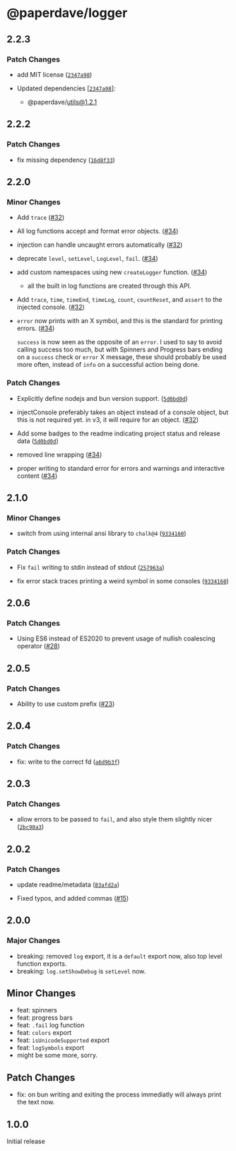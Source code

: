 # @paperdave/logger

## 2.2.3

### Patch Changes

- add MIT license ([`2347a98`](https://github.com/paperdave/various/commit/2347a9898d87c41010f82f7675664efab21edc77))

- Updated dependencies [[`2347a98`](https://github.com/paperdave/various/commit/2347a9898d87c41010f82f7675664efab21edc77)]:
  - @paperdave/utils@1.2.1

## 2.2.2

### Patch Changes

- fix missing dependency ([`16d8f33`](https://github.com/paperdave/various/commit/16d8f33f4664f194f297445b7ef3cf6e8af01e95))

## 2.2.0

### Minor Changes

- Add `trace` ([#32](https://github.com/paperdave/various/pull/32))

* All log functions accept and format error objects. ([#34](https://github.com/paperdave/various/pull/34))

- injection can handle uncaught errors automatically ([#32](https://github.com/paperdave/various/pull/32))

* deprecate `level`, `setLevel`, `LogLevel`, `fail`. ([#34](https://github.com/paperdave/various/pull/34))

- add custom namespaces using new `createLogger` function. ([#34](https://github.com/paperdave/various/pull/34))

  - all the built in log functions are created through this API.

* Add `trace`, `time`, `timeEnd`, `timeLog`, `count`, `countReset`, and `assert` to the injected console. ([#32](https://github.com/paperdave/various/pull/32))

- `error` now prints with an X symbol, and this is the standard for printing errors. ([#34](https://github.com/paperdave/various/pull/34))

  `success` is now seen as the opposite of an `error`. I used to say to avoid calling success too much, but with Spinners and Progress bars ending on a `success` check or `error` X message, these should probably be used more often, instead of `info` on a successful action being done.

### Patch Changes

- Explicitly define nodejs and bun version support. ([`5d0bd0d`](https://github.com/paperdave/various/commit/5d0bd0de6a8429802a66e393134a798b6ea2ff4f))

* injectConsole preferably takes an object instead of a console object, but this is not required yet. in v3, it will require for an object. ([#32](https://github.com/paperdave/various/pull/32))

- Add some badges to the readme indicating project status and release data ([`5d0bd0d`](https://github.com/paperdave/various/commit/5d0bd0de6a8429802a66e393134a798b6ea2ff4f))

* removed line wrapping ([#34](https://github.com/paperdave/various/pull/34))

- proper writing to standard error for errors and warnings and interactive content ([#34](https://github.com/paperdave/various/pull/34))

## 2.1.0

### Minor Changes

- switch from using internal ansi library to `chalk@4` ([`9334160`](https://github.com/paperdave/various/commit/933416077f4201e52b9f4bebeec93cae0350deab))

### Patch Changes

- Fix `fail` writing to stdin instead of stdout ([`257963a`](https://github.com/paperdave/various/commit/257963a4d6572402b0ef904a6cf7978cf56b5c21))

* fix error stack traces printing a weird symbol in some consoles ([`9334160`](https://github.com/paperdave/various/commit/933416077f4201e52b9f4bebeec93cae0350deab))

## 2.0.6

### Patch Changes

- Using ES6 instead of ES2020 to prevent usage of nullish coalescing operator ([#28](https://github.com/paperdave/various/pull/28))

## 2.0.5

### Patch Changes

- Ability to use custom prefix ([#23](https://github.com/paperdave/various/pull/23))

## 2.0.4

### Patch Changes

- fix: write to the correct fd ([`a6d9b3f`](https://github.com/paperdave/various/commit/a6d9b3fb0040a18300c6b7c9d1fdd30f88b7d3ca))

## 2.0.3

### Patch Changes

- allow errors to be passed to `fail`, and also style them slightly nicer ([`2bc98a3`](https://github.com/paperdave/various/commit/2bc98a33e12367cf4968adda0a76f5f05667fe07))

## 2.0.2

### Patch Changes

- update readme/metadata ([`83afd2a`](https://github.com/paperdave/various/commit/83afd2a419e32fe3f9c7e55f756fb063eb9257ca))

* Fixed typos, and added commas ([#15](https://github.com/paperdave/various/pull/15))

## 2.0.0

### Major Changes

- breaking: removed `log` export, it is a `default` export now, also top level function exports.
- breaking: `log.setShowDebug` is `setLevel` now.

## Minor Changes

- feat: spinners
- feat: progress bars
- feat: `.fail` log function
- feat: `colors` export
- feat: `isUnicodeSupported` export
- feat: `logSymbols` export
- might be some more, sorry.

## Patch Changes

- fix: on bun writing and exiting the process immediatly will always print the text now.

## 1.0.0

Initial release
